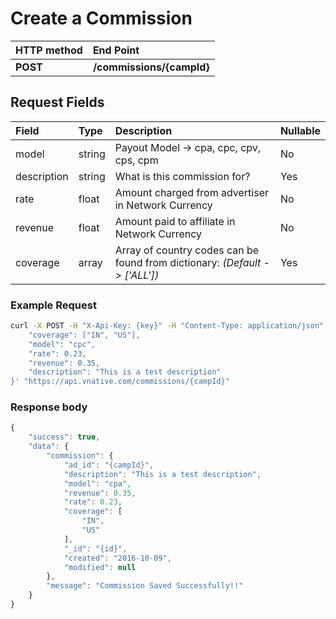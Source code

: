 # Create a Commission

| **HTTP method** | **End Point** |
| :--- | :--- |
| **POST** | **/commissions/{campId}** |

## Request Fields

| Field | Type | Description | Nullable |
| :--- | :--- | :--- | :--- |
| model | string | Payout Model -&gt; cpa, cpc, cpv, cps, cpm | No |
| description | string | What is this commission for? | Yes |
| rate | float | Amount charged from advertiser in Network Currency | No |
| revenue | float | Amount paid to affiliate in Network Currency | No |
| coverage | array | Array of country codes can be found from dictionary: _\(Default -&gt; \['ALL'\]\)_ | Yes |

### Example Request

```bash
curl -X POST -H "X-Api-Key: {key}" -H "Content-Type: application/json" -H "Cache-Control: no-cache" -d '{
    "coverage": ["IN", "US"],
    "model": "cpc",
    "rate": 0.23,
    "revenue": 0.35,
    "description": "This is a test description"
}' "https://api.vnative.com/commissions/{campId}"
```

### **Response body**

```javascript
{
    "success": true,
    "data": {
        "commission": {
            "ad_id": "{campId}",
            "description": "This is a test description",
            "model": "cpa",
            "revenue": 0.35,
            "rate": 0.23,
            "coverage": [
                "IN",
                "US"
            ],
            "_id": "{id}",
            "created": "2016-10-09",
            "modified": null
        },
        "message": "Commission Saved Successfully!!"
    }
}
```

